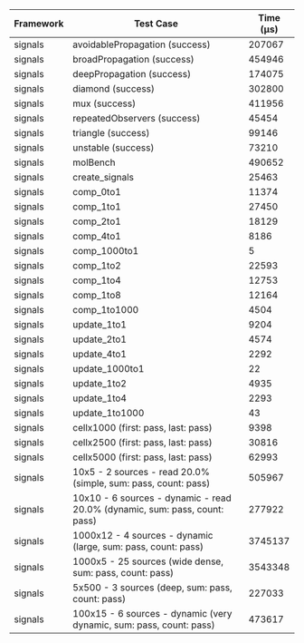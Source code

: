 | Framework | Test Case | Time (μs) |
| --- | --- | --- |
| signals | avoidablePropagation (success) | 207067 |
| signals | broadPropagation (success) | 454946 |
| signals | deepPropagation (success) | 174075 |
| signals | diamond (success) | 302800 |
| signals | mux (success) | 411956 |
| signals | repeatedObservers (success) | 45454 |
| signals | triangle (success) | 99146 |
| signals | unstable (success) | 73210 |
| signals | molBench | 490652 |
| signals | create_signals | 25463 |
| signals | comp_0to1 | 11374 |
| signals | comp_1to1 | 27450 |
| signals | comp_2to1 | 18129 |
| signals | comp_4to1 | 8186 |
| signals | comp_1000to1 | 5 |
| signals | comp_1to2 | 22593 |
| signals | comp_1to4 | 12753 |
| signals | comp_1to8 | 12164 |
| signals | comp_1to1000 | 4504 |
| signals | update_1to1 | 9204 |
| signals | update_2to1 | 4574 |
| signals | update_4to1 | 2292 |
| signals | update_1000to1 | 22 |
| signals | update_1to2 | 4935 |
| signals | update_1to4 | 2293 |
| signals | update_1to1000 | 43 |
| signals | cellx1000 (first: pass, last: pass) | 9398 |
| signals | cellx2500 (first: pass, last: pass) | 30816 |
| signals | cellx5000 (first: pass, last: pass) | 62993 |
| signals | 10x5 - 2 sources - read 20.0% (simple, sum: pass, count: pass) | 505967 |
| signals | 10x10 - 6 sources - dynamic - read 20.0% (dynamic, sum: pass, count: pass) | 277922 |
| signals | 1000x12 - 4 sources - dynamic (large, sum: pass, count: pass) | 3745137 |
| signals | 1000x5 - 25 sources (wide dense, sum: pass, count: pass) | 3543348 |
| signals | 5x500 - 3 sources (deep, sum: pass, count: pass) | 227033 |
| signals | 100x15 - 6 sources - dynamic (very dynamic, sum: pass, count: pass) | 473617 |
